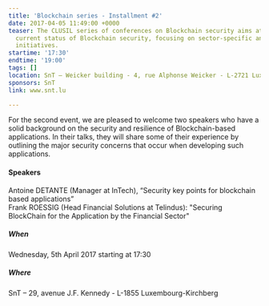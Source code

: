 ```yaml
---
title: 'Blockchain series - Installment #2'
date: 2017-04-05 11:49:00 +0000
teaser: The CLUSIL series of conferences on Blockchain security aims at surveying
  current status of Blockchain security, focusing on sector-specific and national
  initiatives.
startime: '17:30'
endtime: '19:00'
tags: []
location: SnT – Weicker building - 4, rue Alphonse Weicker - L-2721 Luxembourg
sponsors: SnT
link: www.snt.lu

---
```

For the second event, we are pleased to welcome two speakers who have a solid background on the security and resilience of Blockchain-based applications. In their talks, they will share some of their experience by outlining the major security concerns that occur when developing such applications.

#### Speakers

Antoine DETANTE (Manager at InTech), “Security key points for blockchain based applications”  
Frank ROESSIG (Head Financial Solutions at Telindus): "Securing BlockChain for the Application by the Financial Sector"

##### When

Wednesday, 5th April 2017 starting at 17:30

##### Where

SnT – 29, avenue J.F. Kennedy - L-1855 Luxembourg-Kirchberg